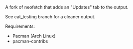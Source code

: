 A fork of neofetch that adds an "Updates" tab to the output.

See cat_testing branch for a cleaner output. 

Requirements:
- Pacman (Arch Linux)
- pacman-contribs


